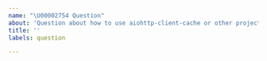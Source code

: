 ```yaml
---
name: "\U00002754 Question"
about: 'Question about how to use aiohttp-client-cache or other project details'
title: ''
labels: question

---
```

